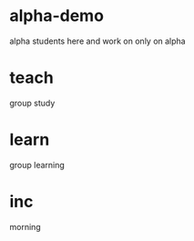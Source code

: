 # alpha-demo
alpha students here and work on only on alpha

# teach
group study

# learn
group learning

# inc
morning
